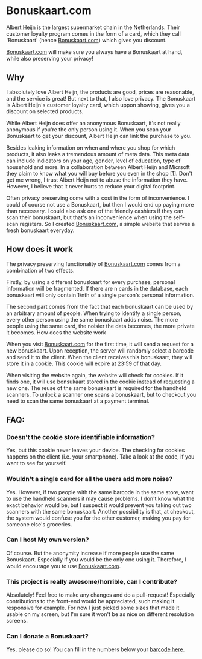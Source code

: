 # Bonuskaart.com
[Albert Heijn](https://en.wikipedia.org/wiki/Albert_Heijn) is the largest supermarket chain in the Netherlands. Their customer loyalty program comes in the form of a card, which they call 'Bonuskaart' (hence [Bonuskaart.com](https://bonuskaart.com)) which gives you discount.

[Bonuskaart.com](https://bonuskaart.com) will make sure you always have a Bonuskaart at hand, while also preserving your privacy!

## Why
I absolutely love Albert Heijn, the products are good, prices are reasonable, and the service is great! But next to that, I also love privacy. The Bonuskaart is Albert Heijn's customer loyalty card, which uppon showing, gives you a discount on selected products.

While Albert Heijn does offer an anonymous Bonuskaart, it's not really anonymous if you're the only person using it. When you scan your Bonuskaart to get your discount, Albert Heijn can link the purchase to you.

Besides leaking information on when and where you shop for which products, it also leaks a tremendous amount of meta data. This meta data can include indicators on your age, gender, level of education, type of household and more. In a collaboration between Albert Heijn and Micrsoft they claim to know what you will buy before you even in the shop [1]. Don't get me wrong, I trust Albert Heijn not to abuse the information they have. However, I believe that it never hurts to reduce your digital footprint.

Often privacy preserving come with a cost in the form of inconvenience. I could of course not use a Bonuskaart, but then I would end up paying more than necessary. I could also ask one of the friendly cashiers if they can scan their bonuskaart, but that's an inconvenience when using the self-scan registers. So I created [Bonuskaart.com](https://bonuskaart.com), a simple website that serves a fresh bonuskaart everyday.

## How does it work

The privacy preserving functionality of [Bonuskaart.com](https://bonuskaart.com) comes from a combination of two effects.

Firstly, by using a different bonuskaart for every purchase, personal information will be fragmented. If there are n cards in the database, each bonuskaart will only contain 1/nth of a single person's personal information.

The second part comes from the fact that each bonuskaart can be used by an arbitrary amount of people. When trying to identify a single person, every other person using the same bonuskaart adds noise. The more people using the same card, the noisier the data becomes, the more private it becomes.
How does the website work

When you visit [Bonuskaart.com](https://bonuskaart.com) for the first time, it will send a request for a new bonuskaart. Upon reception, the server will randomly select a barcode and send it to the client. When the client receives this bonuskaart, they will store it in a cookie. This cookie will expire at 23:59 of that day.

When visiting the website again, the website will check for cookies. If it finds one, it will use bonsukaart stored in the cookie instead of requesting a new one. The reuse of the same bonuskaart is required for the handheld scanners. To unlock a scanner one scans a bonuskaart, but to checkout you need to scan the same bonuskaart at a payment terminal.

## FAQ:
### Doesn't the cookie store identifiable information?
Yes, but this cookie never leaves your device. The checking for cookies happens on the client (i.e. your smartphone). Take a look at the code, if you want to see for yourself.

### Wouldn't a single card for all the users add more noise?
Yes. However, if two people with the same barcode in the same store, want to use the handheld scanners it may cause problems.
I don't know what the exact behavior would be, but I suspect it would prevent you taking out two scanners with the same bonuskaart. Another possibility is that, at checkout, the system would confuse you for the other customer, making you pay for someone else's groceries.

### Can I host My own version?
Of course. But the anonymity increase if more people use the same Bonuskaart. Especially if you would be the only one using it. Therefore, I would encourage you to use [Bonuskaart.com](https://bonuskaart.com).

### This project is really awesome/horrible, can I contribute?
Absolutely! Feel free to make any changes and do a pull-request!
Especially contributions to the front-end would be appreciated, such making it responsive for example.
For now I just picked some sizes that made it usable on my screen, but I'm sure it won't be as nice on different resolution screens.

### Can I donate a Bonuskaart?
Yes, please do so! 
You can fill in the numbers below your [barcode here](https://bonuskaart.com/donate_bonuskaart.html).